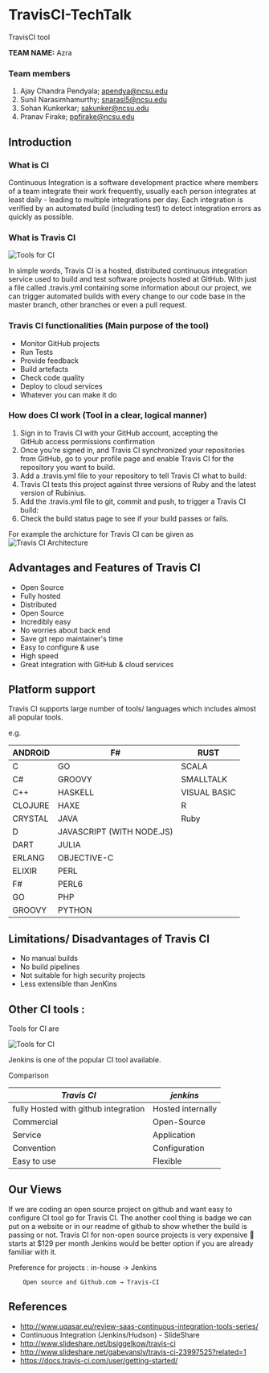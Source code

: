 # TravisCI-TechTalk
TravisCI tool

**TEAM NAME:**  Azra

### Team members


1. Ajay Chandra Pendyala; apendya@ncsu.edu
2. Sunil Narasimhamurthy; snarasi5@ncsu.edu
3. Sohan Kunkerkar; sakunker@ncsu.edu
4. Pranav Firake; ppfirake@ncsu.edu

## Introduction

### What is CI 

Continuous Integration is a software development practice where members of a team integrate their work frequently, usually each person integrates at least daily - leading to multiple integrations per day. Each integration is verified by an automated build (including test) to detect integration errors as quickly as possible.



### What is Travis CI

![Tools for CI](https://github.com/suniltheta/TravisCI-TechTalk/blob/master/img/Travis.png)

In simple words, Travis CI is a hosted, distributed continuous integration service used to build and test software projects hosted at GitHub. With just a file called .travis.yml containing some information about our project, we can trigger automated builds with every change to our code base in the master branch, other branches or even a pull request.


### Travis CI functionalities (Main purpose of the tool)

- Monitor  GitHub projects
- Run Tests
- Provide feedback
- Build artefacts
- Check code quality
- Deploy to cloud services
- Whatever you can make it do


### How does CI work (Tool in a clear, logical manner)


1. Sign in to Travis CI with your GitHub account, accepting the GitHub access permissions confirmation
2. Once you’re signed in, and Travis CI synchronized your repositories from GitHub, go to your profile page and enable Travis CI for the repository you want to build.
3. Add a .travis.yml file to your repository to tell Travis CI what    to build:
4. Travis CI tests this project against three versions of Ruby and the latest version of Rubinius.
5. Add the .travis.yml file to git, commit and push, to trigger a Travis CI build:
6. Check the build status page to see if your build passes or fails.


For example the archicture for Travis CI can be given as 
![Travis CI Architecture](https://github.com/suniltheta/TravisCI-TechTalk/blob/master/img/TravisArch.jpg)


## Advantages and Features of Travis CI

- Open Source
- Fully hosted 
- Distributed
- Open Source
- Incredibly easy
- No worries about back end
- Save git repo maintainer's time
- Easy to configure & use
- High speed
- Great integration with GitHub & cloud services

## Platform support

Travis CI  supports large number of tools/ languages which includes almost all popular tools.

e.g.


| ANDROID | F#                        | RUST         |
|---------|---------------------------|--------------|
| C       | GO                        | SCALA        |
| C#      | GROOVY                    | SMALLTALK    |
| C++     | HASKELL                   | VISUAL BASIC |
| CLOJURE | HAXE                      | R            |
| CRYSTAL | JAVA                      | Ruby         |
| D       | JAVASCRIPT (WITH NODE.JS) |              |
| DART    | JULIA                     |              |
| ERLANG  | OBJECTIVE-C               |              |
| ELIXIR  | PERL                      |              |
| F#      | PERL6                     |              |
| GO      | PHP                       |              |
| GROOVY  | PYTHON                    |              |


## Limitations/ Disadvantages of Travis CI

- No manual builds
- No build pipelines
- Not suitable for high security projects
- Less extensible than JenKins

## Other CI tools :

Tools for CI are

![Tools for CI](https://github.com/suniltheta/TravisCI-TechTalk/blob/master/img/CITools.png)

Jenkins is one of the popular CI tool available.

 Comparison 
 
 | *Travis CI* | *jenkins*     |
|-------------|---------------|
| fully Hosted with github integration  | Hosted internally   |
| Commercial  | Open-Source   |
| Service     | Application   |
| Convention  | Configuration |
| Easy to use | Flexible      |


## Our Views

If we are coding an open source project on github and want easy to configure CI tool go for Travis CI. The another cool thing is badge we can put on a website or in our readme of github to show whether the build is passing or not. 
Travis CI for non-open source projects is very expensive  starts at $129 per month
Jenkins would be better option if you are already familiar with it. 

Preference for projects :
		in-house → Jenkins
		
		Open source and Github.com → Travis-CI
		
		
		
## References

- http://www.uqasar.eu/review-saas-continuous-integration-tools-series/
- Continuous Integration (Jenkins/Hudson) - SlideShare
- http://www.slideshare.net/bsiggelkow/travis-ci
- http://www.slideshare.net/gabevanslv/travis-ci-23997525?related=1
- https://docs.travis-ci.com/user/getting-started/







